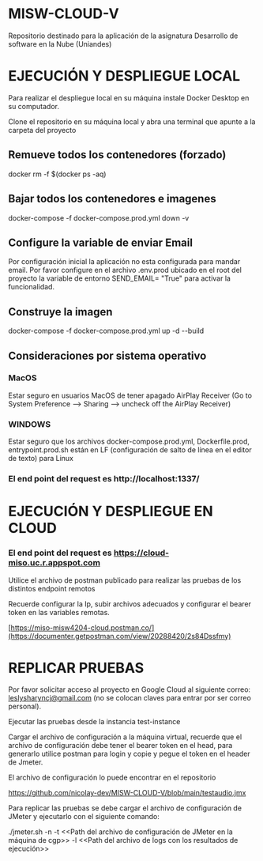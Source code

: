 # MISW-CLOUD-V
Repositorio destinado para la aplicación de la asignatura Desarrollo de software en la Nube (Uniandes)

# EJECUCIÓN Y DESPLIEGUE LOCAL

Para realizar el despliegue local en su máquina instale Docker Desktop en su computador.

Clone el repositorio en su máquina local y abra una terminal que apunte a la carpeta del proyecto


## Remueve todos los contenedores (forzado)
docker rm -f $(docker ps -aq)



## Bajar todos los contenedores e imagenes

docker-compose -f docker-compose.prod.yml down -v

## Configure la variable de enviar Email
Por configuración inicial la aplicación no esta configurada para mandar email. Por favor configure en el archivo .env.prod ubicado en el root del proyecto la variable de entorno SEND_EMAIL= "True" para activar la funcionalidad. 

## Construye la imagen 

docker-compose -f docker-compose.prod.yml up -d --build 

## Consideraciones por sistema operativo 

### MacOS
Estar seguro en usuarios MacOS de tener apagado AirPlay Receiver
(Go to System Preference --> Sharing --> uncheck off the AirPlay Receiver)

### WINDOWS
Estar seguro que los archivos docker-compose.prod.yml, Dockerfile.prod, entrypoint.prod.sh están  en LF (configuración de salto de línea en el editor de texto) para Linux 

### El end point del request es http://localhost:1337/

# EJECUCIÓN Y DESPLIEGUE EN CLOUD 

### El end point del request es https://cloud-miso.uc.r.appspot.com

Utilice el archivo de postman publicado para realizar las pruebas de los distintos endpoint remotos 

Recuerde configurar la Ip, subir archivos adecuados y configurar el bearer token en las variables remotas. 

[https://miso-misw4204-cloud.postman.co/](https://documenter.getpostman.com/view/20288420/2s84Dssfmy)

# REPLICAR PRUEBAS 

Por favor solicitar acceso al proyecto en Google Cloud al siguiente correo: leslysharyncj@gmail.com (no se colocan claves para entrar por ser correo personal).  

Ejecutar las pruebas desde la instancia test-instance 

Cargar el archivo de configuración a la máquina virtual, recuerde que el archivo de configuración debe tener el bearer token en el head, para generarlo utilice postman para login y copie y pegue el token en el header de Jmeter.  

El archivo de configuración lo puede encontrar en el repositorio  

https://github.com/nicolay-dev/MISW-CLOUD-V/blob/main/testaudio.jmx 

Para replicar las pruebas se debe cargar el archivo de configuración de JMeter y ejecutarlo con el siguiente comando: 

./jmeter.sh -n -t <<Path del archivo de configuración de JMeter en la máquina de cgp>> -l <<Path del archivo de logs con los resultados de ejecución>> 
